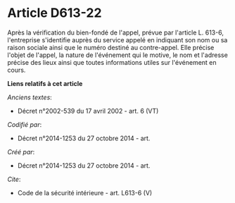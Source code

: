 # Article D613-22

Après la vérification du bien-fondé de l'appel, prévue par l'article L. 613-6, l'entreprise s'identifie auprès du service
appelé en indiquant son nom ou sa raison sociale ainsi que le numéro destiné au contre-appel. Elle précise l'objet de
l'appel, la nature de l'événement qui le motive, le nom et l'adresse précise des lieux ainsi que toutes informations utiles
sur l'événement en cours.

**Liens relatifs à cet article**

_Anciens textes_:

  - Décret n°2002-539 du 17 avril 2002 - art. 6 (VT)

_Codifié par_:

  - Décret n°2014-1253 du 27 octobre 2014 - art.

_Créé par_:

  - Décret n°2014-1253 du 27 octobre 2014 - art.

_Cite_:

  - Code de la sécurité intérieure - art. L613-6 (V)
